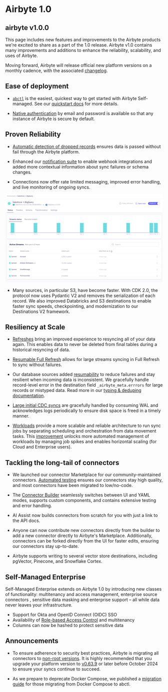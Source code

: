 # Airbyte 1.0

## airbyte v1.0.0

This page includes new features and improvements to the Airbyte products we're excited to share as a part of the 1.0 release. Airbyte v1.0 contains many improvements and additions to enhance the reliability, scalability, and uses of Airbyte.

Moving forward, Airbyte will release official new platform versions on a monthly cadence, with the associated [changelog](https://github.com/airbytehq/airbyte/releases).

## Ease of deployment

- [`abctl`](https://github.com/airbytehq/abctl/releases) is the easiest, quickest way to get started with Airbyte Self-managed. See our [quickstart docs](../../using-airbyte/getting-started/oss-quickstart) for more details. 

- [Native authentication](../../deploying-airbyte/integrations/authentication) by email and password is available so that any instance of Airbyte is secure by default. 

## Proven Reliability

- [Automatic detection of dropped records](https://airbyte.com/blog/automatic-detection-of-dropped-records) ensures data is passed without fail through the Airbyte platform. 

- Enhanced our [notification suite](https://airbyte.com/blog/airbyte-notifications-and-webhooks-effortless-etl-jobs-monitoring) to enable webhook integrations and added more contextual information about sync failures or schema changes.

- Connections now offer rate limited messaging, improved error handling, and live monitoring of ongoing syncs.

![Status Page](./assets/full-status-page.png)

- Many sources, in particular S3, have become faster. With CDK 2.0, the protocol now uses Pydantic V2 and removes the serialization of each record. We also improved Databricks and S3 destinations to enable faster sync speeds, checkpointing, and modernization to our Destinations V2 framework.

## Resiliency at Scale

- [Refreshes](../../operator-guides/refreshes) bring an improved experience to resyncing all of your data again. This enables data to never be deleted from final tables during a historical resyncing of data. 

- [Resumable Full Refresh](https://airbyte.com/blog/resumable-full-refresh-building-resilient-systems-for-syncing-data) allows for large streams syncing in Full Refresh to sync without failures.

- Our database sources added [resumability](../../operator-guides/refreshes#resumability) to reduce failures and stay resilient when incoming data is inconsistent. We gracefully handle record-level error in the destination field `_airbyte_meta.errrors` for large records or mistyped data. Read more in our [typing & deduping documentation](../../using-airbyte/core-concepts/typing-deduping#_airbyte_meta-errors).

- [Large initial CDC syncs](https://airbyte.com/blog/supporting-very-large-cdc-syncs-with-wass) are gracefully handled by consuming WAL and acknowledges logs periodically to ensure disk space is freed in a timely manner.

- [Workloads](../../understanding-airbyte/jobs#workloads) provide a more scalable and reliable architecture to run sync jobs by separating scheduling and orchestration from data movement tasks. This [improvement](https://airbyte.com/blog/introducing-workloads-how-airbyte-1-0-orchestrates-data-movement-jobs) unlocks more automated management of workloads by managing job spikes and enables horizontal scaling (for Cloud and Enterprise users).

## Tackling the long-tail of connectors
- We launched our connector Marketplace for our community-maintained connectors. [Automated testing](https://airbyte.com/blog/how-we-test-airbyte-and-marketplace-connectors) ensures our connectors stay high quality, and most connectors have been migrated to low/no-code. 

- The [Connector Builder](https://airbyte.com/blog/maintaining-hundreds-of-api-connectors-with-the-low-code-cdk-and-connector-builder) seamlessly switches between UI and YAML modes, supports custom components, and contains extensive testing and error handling.

- AI Assist now builds connectors from scratch for you with just a link to the API docs. 

- Anyone can now contribute new connectors directly from the builder to add a new connector directly to Airbyte's Marketplace. Additionally, connectors can be forked directly from the UI for faster edits, ensuring our connectors stay up-to-date.

- Airbyte supports writing to several vector store destinations, including pgVector, Pinecone, and Snowflake Cortex.

## Self-Managed Enterprise

Self-Managed Enterprise extends on Airbyte 1.0 by introducing new classes of functionality: multitenancy and access management, enterprise source connectors , sensitive data masking and enterprise support – all while data never leaves your infrastructure.

- Support for Okta and OpenID Connect (OIDC) SSO
- Availability of [Role-based Access Control](../../access-management/rbac) and multitenancy
- Columns can now be hashed to protect sensitive data

## Announcements

- To ensure adherence to security best practices, Airbyte is migrating all connectors to [non-root versions](https://github.com/airbytehq/airbyte/discussions/44924). It is highly recommended that you upgrade your platform version to [v0.63.9](https://github.com/airbytehq/airbyte-platform/releases/tag/v0.63.9) or later before October 2024 to ensure your syncs continue to succeed. 

- As we prepare to deprecate Docker Compose, we published a [migration guide](../../using-airbyte/getting-started/oss-quickstart#migrating-from-docker-compose-optional) for those migrating from Docker Compose to abctl.